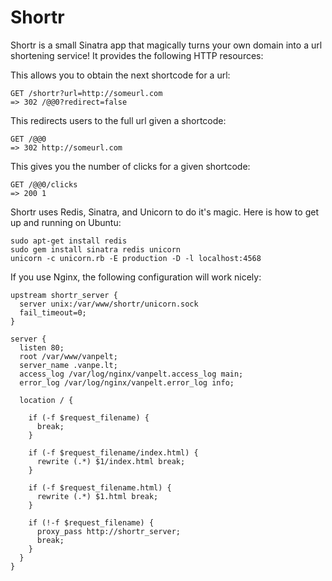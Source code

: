 # Shortr

Shortr is a small Sinatra app that magically turns your own domain into a url shortening service!  It provides the following HTTP resources:

This allows you to obtain the next shortcode for a url:

    GET /shortr?url=http://someurl.com
    => 302 /@@0?redirect=false
    
This redirects users to the full url given a shortcode:

    GET /@@0
    => 302 http://someurl.com
    
This gives you the number of clicks for a given shortcode:

    GET /@@0/clicks
    => 200 1
    
Shortr uses Redis, Sinatra, and Unicorn to do it's magic.  Here is how to get up and running on Ubuntu:

    sudo apt-get install redis
    sudo gem install sinatra redis unicorn
    unicorn -c unicorn.rb -E production -D -l localhost:4568
    
If you use Nginx, the following configuration will work nicely:

    upstream shortr_server {
      server unix:/var/www/shortr/unicorn.sock
      fail_timeout=0;
    }
    
    server {
      listen 80;
      root /var/www/vanpelt;
      server_name .vanpe.lt;
      access_log /var/log/nginx/vanpelt.access_log main;
      error_log /var/log/nginx/vanpelt.error_log info;

      location / {

        if (-f $request_filename) {
          break;
        }

        if (-f $request_filename/index.html) {
          rewrite (.*) $1/index.html break;
        }

        if (-f $request_filename.html) {
          rewrite (.*) $1.html break;
        }

        if (!-f $request_filename) {
          proxy_pass http://shortr_server;
          break;
        }
      }
    }
    